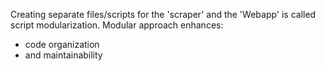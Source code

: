 Creating separate files/scripts for the 'scraper' and the 'Webapp' is called script modularization.
Modular approach enhances:
 - code organization 
 - and maintainability